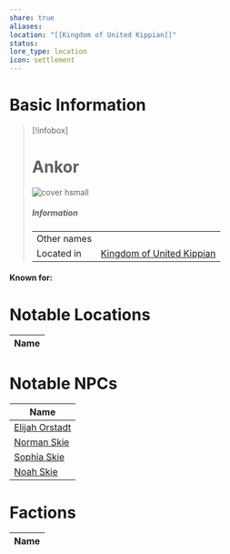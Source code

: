 ```yaml
---
share: true
aliases: 
location: "[[Kingdom of United Kippian]]"
status: 
lore_type: location
icon: settlement
---
```

# Basic Information
> [!infobox]
> # Ankor
> ![cover hsmall](insertimage.png)
> ##### Information
> |   |  |
> | ---- | ---- |
> | Other names | |
> | Located in | [Kingdom of United Kippian](../Kingdoms/Kingdom%20of%20United%20Kippian.md)|
#### Known for:
# Notable Locations
| Name |
| ---- |

# Notable NPCs
| Name                                       |
| ------------------------------------------ |
| [Elijah Orstadt](../../../Elijah%20Orstadt.md) |
| [Norman Skie](../../../Norman%20Skie.md)       |
| [Sophia Skie](../../../Sophia%20Skie.md)       |
| [Noah Skie](../../PCs/Noah%20Skie.md)            |

# Factions
| Name |
| ---- |
